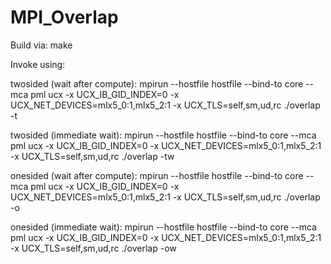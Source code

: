 # MPI_Overlap
Build via:
make

Invoke using:

twosided (wait after compute):
	mpirun --hostfile hostfile --bind-to core --mca pml ucx -x UCX_IB_GID_INDEX=0 -x UCX_NET_DEVICES=mlx5_0:1,mlx5_2:1 -x UCX_TLS=self,sm,ud,rc ./overlap -t

twosided (immediate wait):
	mpirun --hostfile hostfile --bind-to core --mca pml ucx -x UCX_IB_GID_INDEX=0 -x UCX_NET_DEVICES=mlx5_0:1,mlx5_2:1 -x UCX_TLS=self,sm,ud,rc ./overlap -tw

onesided (wait after compute):
	mpirun --hostfile hostfile --bind-to core --mca pml ucx -x UCX_IB_GID_INDEX=0 -x UCX_NET_DEVICES=mlx5_0:1,mlx5_2:1  -x UCX_TLS=self,sm,ud,rc ./overlap -o

onesided (immediate wait):
	mpirun --hostfile hostfile --bind-to core --mca pml ucx -x UCX_IB_GID_INDEX=0 -x UCX_NET_DEVICES=mlx5_0:1,mlx5_2:1  -x UCX_TLS=self,sm,ud,rc ./overlap -ow

